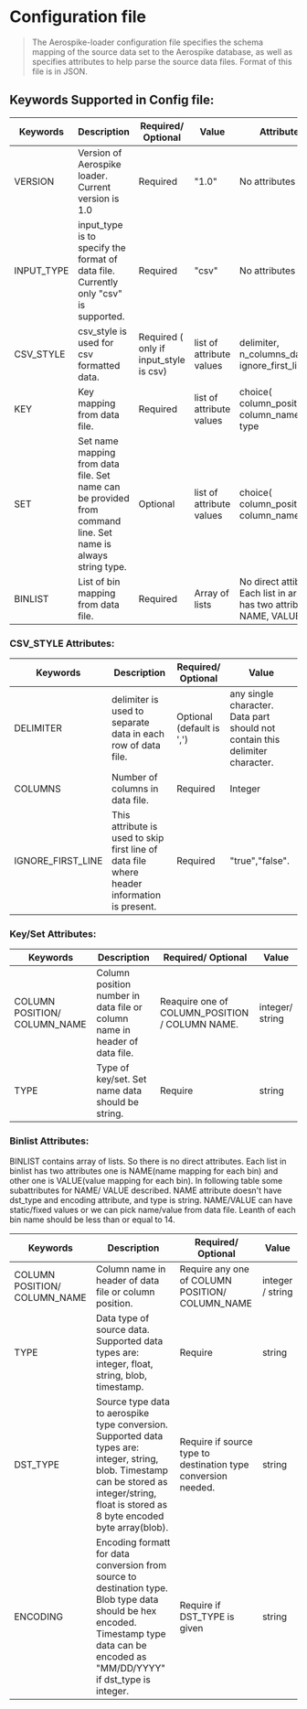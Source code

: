 # Configuration file
  > The Aerospike-loader configuration file specifies the schema mapping of the source data set to the Aerospike database, as well as specifies attributes to help parse the source data files.
Format of this file is in JSON.

## Keywords Supported in Config file:

| Keywords   | Description                                                                                                  | Required/ Optional                     | Value                    | Attributes                                                                |
|------------|--------------------------------------------------------------------------------------------------------------|----------------------------------------|--------------------------|---------------------------------------------------------------------------|
| VERSION    | Version of Aerospike loader. Current version is 1.0                                                          | Required                               | "1.0"                    | No attributes                                                             |
| INPUT_TYPE | input_type is to specify the format of data file. Currently only "csv" is supported.                         | Required                               | "csv"                    | No attributes                                                             |
| CSV_STYLE  | csv_style is used for csv formatted data.                                                                    | Required ( only if input_style is csv) | list of attribute values | delimiter, n_columns_datafile, ignore_first_line                          |
| KEY        | Key mapping from data file.                                                                                  | Required                               | list of attribute values | choice( column_position, column_name), type                               |
| SET        | Set name mapping from data file. Set name can be provided from command line. Set name is always string type. | Optional                               | list of attribute values | choice( column_position, column_name)                                     |
| BINLIST    |  List of bin mapping  from data file.                                                                        | Required                               | Array of lists           | No direct attibutes. Each list in array has two attributes: NAME, VALUE . |

### CSV_STYLE Attributes:

| Keywords          	| Description                                                                                  	| Required/ Optional        	| Value                                                                        	|
|-------------------	|----------------------------------------------------------------------------------------------	|---------------------------	|------------------------------------------------------------------------------	|
| DELIMITER         	| delimiter is used to separate data in each row of data file.                                 	| Optional (default is ',') 	| any single character. Data part should not contain this delimiter character. 	|
| COLUMNS           	| Number of columns in data file.                                                              	| Required                  	| Integer                                                                      	|
| IGNORE_FIRST_LINE 	| This attribute is used to skip first line of data file where header information is present.  	| Required                  	| "true","false".                                                              	|

### Key/Set Attributes:

| Keywords                     | Description                                                                | Required/ Optional                             | Value           |
|------------------------------|----------------------------------------------------------------------------|------------------------------------------------|-----------------|
| COLUMN POSITION/ COLUMN_NAME | Column position number in data file or column name in header of data file. | Reaquire one of COLUMN_POSITION / COLUMN NAME. | integer/ string |
| TYPE                         | Type of key/set. Set name data should be string.                           | Require                                        | string          |

### Binlist Attributes:
BINLIST contains array of lists. So there is no direct attributes. Each list in binlist has two attributes one is NAME(name mapping for each bin) and other one is VALUE(value mapping for each bin). In following table some subattributes for NAME/ VALUE described. NAME attribute doesn't have dst_type and encoding attribute, and type is string. NAME/VALUE can have static/fixed values or we can pick name/value from data file. Leanth of each bin name should be less than or equal to 14.

| Keywords                     | Description                                                                                                                                                                                    | Required/ Optional                                            | Value            |
|------------------------------|------------------------------------------------------------------------------------------------------------------------------------------------------------------------------------------------|---------------------------------------------------------------|------------------|
| COLUMN POSITION/ COLUMN_NAME | Column name in header of data file or column position.                                                                                                                                         | Require any one of COLUMN POSITION/ COLUMN_NAME               | integer / string |
| TYPE                         | Data type of source data. Supported data types are: integer, float, string, blob, timestamp.                                                                                                   | Require                                                       | string           |
| DST_TYPE                     | Source type data to aerospike type conversion. Supported data types are: integer, string, blob. Timestamp can be stored as integer/string, float is stored as 8 byte encoded byte array(blob). | Require if source type to destination type conversion needed. | string           |
| ENCODING                     | Encoding formatt for data conversion from source to destination type. Blob type data  should be hex encoded. Timestamp type data can be encoded as "MM/DD/YYYY" if dst_type is integer.        | Require if DST_TYPE is given                                  | string           |
